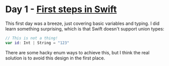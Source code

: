 # Day 1 - [First steps in Swift](https://www.hackingwithswift.com/100/1)

This first day was a breeze, just covering basic variables and typing. I did learn something surprising, which is that Swift doesn't support union types:

```swift
// This is not a thing!
var id: Int | String = "123"
```

There are some hacky enum ways to achieve this, but I think the real solution is to avoid this design in the first place.
